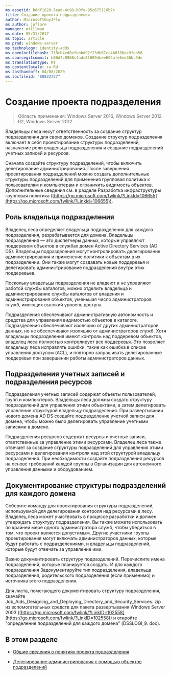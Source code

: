 ```yaml
---
ms.assetid: b8df1828-5ead-4c90-b0fe-95c675116b7c
title: Создание проекта подразделения
author: MicrosoftGuyJFlo
ms.author: joflore
manager: mtillman
ms.date: 05/31/2017
ms.topic: article
ms.prod: windows-server
ms.technology: identity-adds
ms.openlocfilehash: 718cb4ed8efebbd92f13db67cc4b8f86ac9feb56
ms.sourcegitcommit: b00d7c8968c4adc8f699dbee694afe6ed36bc9de
ms.translationtype: MT
ms.contentlocale: ru-RU
ms.lasthandoff: 04/08/2020
ms.locfileid: "80822737"
---
```

# <a name="creating-an-organizational-unit-design"></a>Создание проекта подразделения

>Область применения: Windows Server 2016, Windows Server 2012 R2, Windows Server 2012

Владельцы леса несут ответственность за создание структур подразделения для своих доменов. Создание структур подразделения включает в себя проектирование структуры подразделений, назначение роли владельца подразделения и создание подразделений учетных записей и ресурсов.  
  
Сначала создайте структуру подразделений, чтобы включить делегирование администрирования. После завершения проектирования подразделений можно создать дополнительные структуры подразделений для применения групповая политика к пользователям и компьютерам и ограничить видимость объектов. Дополнительные сведения см. в разделе Разработка инфраструктуры групповая политика ([https://go.microsoft.com/fwlink/?LinkId=106655](https://go.microsoft.com/fwlink/?LinkId=106655)).  
  
## <a name="ou-owner-role"></a>Роль владельца подразделения  
Владелец леса определяет владельца подразделения для каждого подразделения, разрабатывается для домена. Владельцы подразделения — это диспетчеры данных, которые управляют поддеревом объектов в службах домен Active Directory Services (AD DS). Владельцы подразделения могут контролировать делегирование администрирования и применение политики к объектам в их подразделении. Они также могут создавать новые поддеревья и делегировать администрирование подразделений внутри этих поддеревьев.  
  
Поскольку владельцы подразделения не владеют и не управляют работой службы каталогов, можно отделить владельца и администрирование службы каталогов от владения и администрирования объектов, уменьшая число администраторов служб, имеющих высокий уровень доступа.  
  
Подразделения обеспечивают административную автономность и средства для управления видимостью объектов в каталоге. Подразделения обеспечивают изоляцию от других администраторов данных, но не обеспечивают изоляцию от администраторов служб. Хотя владельцы подразделения имеют контроль над поддеревом объектов, владелец леса полностью контролирует все поддеревья. Это позволяет владельцу леса исправлять ошибки, такие как ошибка в списке управления доступом (ACL), и повторно запрашивать делегированные поддеревья при завершении работы администраторов данных.  
  
## <a name="account-ous-and-resource-ous"></a>Подразделения учетных записей и подразделения ресурсов  
Подразделения учетных записей содержат объекты пользователей, групп и компьютеров. Владельцы леса должны создать структуру подразделений для управления этими объектами, а затем делегировать управление структурой владельцу подразделения. При развертывании нового домена AD DS создайте подразделение учетной записи для домена, чтобы можно было делегировать управление учетными записями в домене.  
  
Подразделения ресурсов содержат ресурсы и учетные записи, ответственные за управление этими ресурсами. Владелец леса также отвечает за создание структуры подразделений для управления этими ресурсами и делегирования контроля над этой структурой владельцу подразделения. При необходимости создайте подразделения ресурсов на основе требований каждой группы в Организации для автономного управления данными и оборудованием.  
  
## <a name="documenting-the-ou-design-for-each-domain"></a>Документирование структуры подразделений для каждого домена  
Соберите команду для проектирования структуры подразделений, используемой для делегирования контроля над ресурсами в лесу. Владелец леса может участвовать в процессе разработки и должен утверждать структуру подразделения. Вы также можете использовать по крайней мере одного администратора служб, чтобы убедиться в том, что проект является допустимым. Другие участники группы проектирования могут включать администраторов данных, которые будут работать с подразделениями, и владельцы подразделений, которые будут отвечать за управление ими.  
  
Важно документировать структуру подразделений. Перечислите имена подразделений, которые планируется создать. И для каждого подразделения Задокументируйте тип подразделения, владельца подразделения, родительского подразделения (если применимо) и источника этого подразделения.  
  
Для листа, помогающего документировать структуру подразделения, скачайте Job_Aids_Designing_and_Deploying_Directory_and_Security_Services. zip из вспомогательных средств для пакета развертывания Windows Server 2003 ([https://go.microsoft.com/fwlink/?LinkID=102558](https://go.microsoft.com/fwlink/?LinkID=102558)) и откройте "определение подразделений для каждого домена" (DSSLOGI_9. doc).  
  
## <a name="in-this-section"></a>В этом разделе  
  
-   [Общие сведения о понятиях проекта подразделения](../../ad-ds/plan/Reviewing-OU-Design-Concepts.md)  
  
-   [Делегирование администрирования с помощью объектов подразделений](../../ad-ds/plan/Delegating-Administration-by-Using-OU-Objects.md)  
  


